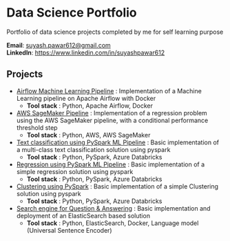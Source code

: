 # Data Science Portfolio
Portfolio of data science projects completed by me for self learning purpose

<b>Email</b>: suyash.pawar612@gmail.com <br />
<b>LinkedIn</b>: https://www.linkedin.com/in/suyashpawar612

## Projects
  - [Airflow Machine Learning Pipeline](https://github.com/suyash612/data-science-portfolio/tree/main/Airflow-Machine-Learning-Pipeline) : Implementation of a Machine Learning pipeline on Apache Airflow with Docker
    - <b>Tool stack</b> : Python, Apache Airflow, Docker
  - [AWS SageMaker Pipeline](https://github.com/suyash612/data-science-portfolio/tree/main/AWS-Sagemaker-Pipeline) : Implementation of a regression problem using the AWS SageMaker pipeline, with a conditional performance threshold step
    - <b>Tool stack</b> : Python, AWS, AWS SageMaker
  - [Text classification using PySpark ML Pipeline](https://github.com/suyash612/data-science-portfolio/tree/main/Pyspark-Text-Classification) : Basic implementation of a multi-class text classification solution using pyspark
    - <b>Tool stack</b> : Python, PySpark, Azure Databricks
  - [Regression using PySpark ML Pipeline](https://github.com/suyash612/data-science-portfolio/tree/main/Pyspark-Regression) : Basic implementation of a simple regression solution using pyspark
    - <b>Tool stack</b> : Python, PySpark, Azure Databricks
  - [Clustering using PySpark](https://github.com/suyash612/data-science-portfolio/tree/main/Pyspark-Clustering) : Basic implementation of a simple Clustering solution using pyspark
    - <b>Tool stack</b> : Python, PySpark, Azure Databricks
- [Search engine for Question & Answering](https://github.com/suyash612/data-science-portfolio/tree/main/Search-engine-for-Q%26A) : Basic implementation and deployment of an ElasticSearch based solution
    - <b>Tool stack</b> : Python, ElasticSearch, Docker, Language model (Universal Sentence Encoder)
